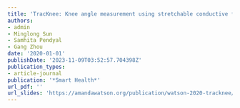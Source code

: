 ```yaml
---
title: 'TracKnee: Knee angle measurement using stretchable conductive fabric sensors'
authors:
- admin
- Minglong Sun
- Samhita Pendyal
- Gang Zhou
date: '2020-01-01'
publishDate: '2023-11-09T03:52:57.704398Z'
publication_types:
- article-journal
publication: '*Smart Health*'
url_pdf: '' 
url_slides: 'https://amandawatson.org/publication/watson-2020-tracknee/TracKnee Presentation.pdf'
---
```

